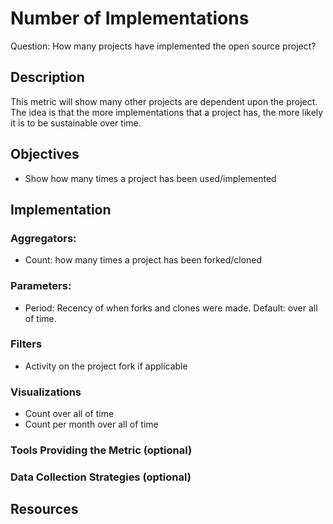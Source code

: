 # Number of Implementations

Question: How many projects have implemented the open source project?

## Description
This metric will show many other projects are dependent upon the project. The idea is that the more implementations that a project has, the more likely it is to be sustainable over time.

## Objectives
- Show how many times a project has been used/implemented

## Implementation
### Aggregators:
- Count: how many times a project has been forked/cloned

### Parameters:
- Period: Recency of when forks and clones were made. Default: over all of time.

### Filters
- Activity on the project fork if applicable

### Visualizations
- Count over all of time
- Count per month over all of time

### Tools Providing the Metric (optional)

### Data Collection Strategies (optional)

## Resources
